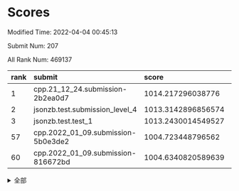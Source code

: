 # Scores

Modified Time: 2022-04-04 00:45:13

Submit Num: 207

All Rank Num: 469137

| rank |               submit               |       score        |       sigma        | pk_num |
| :--- | :--------------------------------- | :----------------- | :----------------- | :----- |
| 1    | cpp.21_12_24.submission-2b2ea0d7   | 1014.217296038776  | 0.8207443092979381 | 9068   |
| 2    | jsonzb.test.submission_level_4     | 1013.3142896856574 | 0.8097633097992467 | 9063   |
| 3    | jsonzb.test.test_1                 | 1013.2430014549527 | 0.8135800070871544 | 9064   |
| 57   | cpp.2022_01_09.submission-5b0e3de2 | 1004.723448796562  | 0.7242129399169936 | 9066   |
| 60   | cpp.2022_01_09.submission-816672bd | 1004.6340820589639 | 0.7176837799909114 | 9069   |


<details>
<summary>全部</summary>

| rank |                 submit                 |       score        |       sigma        | pk_num |
| :--- | :------------------------------------- | :----------------- | :----------------- | :----- |
| 1    | cpp.21_12_24.submission-2b2ea0d7       | 1014.217296038776  | 0.8207443092979381 | 9068   |
| 2    | jsonzb.test.submission_level_4         | 1013.3142896856574 | 0.8097633097992467 | 9063   |
| 3    | jsonzb.test.test_1                     | 1013.2430014549527 | 0.8135800070871544 | 9064   |
| 4    | gobigger.level_3.submission_level_3_26 | 1012.8690795715845 | 0.7862138891549165 | 9063   |
| 5    | gobigger.level_3.submission_level_3_32 | 1011.4788873435648 | 0.8077245410305134 | 9067   |
| 6    | gobigger.level_3.submission_level_3_0  | 1011.3666487452746 | 0.7750817274199828 | 9065   |
| 7    | gobigger.level_3.submission_level_3_17 | 1011.2664936151873 | 0.7598799266868909 | 9066   |
| 8    | gobigger.level_3.submission_level_3_37 | 1011.1902389143743 | 0.7731863790143763 | 9064   |
| 9    | gobigger.level_3.submission_level_3_43 | 1011.0922382100939 | 0.7588808125899219 | 9061   |
| 10   | gobigger.level_3.submission_level_3_24 | 1010.9038862141136 | 0.7657862287107232 | 9067   |
| 11   | gobigger.level_3.submission_level_3_11 | 1010.820002326647  | 0.7821176596482433 | 9064   |
| 12   | gobigger.level_3.submission_level_3_45 | 1010.8093914627004 | 0.7772777616265572 | 9068   |
| 13   | gobigger.level_3.submission_level_3_31 | 1010.7523299212451 | 0.7520343061628508 | 9060   |
| 14   | gobigger.level_3.submission_level_3_33 | 1010.5881271628971 | 0.7743996375336771 | 9062   |
| 15   | gobigger.level_3.submission_level_3_16 | 1010.5573678451011 | 0.7553213140653073 | 9060   |
| 16   | gobigger.level_3.submission_level_3_23 | 1010.4765712194071 | 0.7609645729287353 | 9070   |
| 17   | gobigger.level_3.submission_level_3_6  | 1010.4558352230541 | 0.7675910173259842 | 9064   |
| 18   | gobigger.level_3.submission_level_3_22 | 1010.368012368669  | 0.7485363778111165 | 9069   |
| 19   | gobigger.level_3.submission_level_3_8  | 1010.3616307645874 | 0.7814887574972554 | 9068   |
| 20   | gobigger.level_3.submission_level_3_40 | 1010.3122434866555 | 0.734919333782891  | 9066   |
| 21   | gobigger.level_3.submission_level_3_48 | 1010.2843729482412 | 0.7787850334966864 | 9065   |
| 22   | gobigger.level_3.submission_level_3_1  | 1010.2634106970639 | 0.7562960022669579 | 9067   |
| 23   | gobigger.level_3.submission_level_3_21 | 1010.2242555625677 | 0.7520145614284975 | 9068   |
| 24   | gobigger.level_3.submission_level_3_49 | 1010.2090565783437 | 0.7451171096739976 | 9068   |
| 25   | gobigger.level_3.submission_level_3_15 | 1010.1592751452376 | 0.7491959325868006 | 9065   |
| 26   | gobigger.level_3.submission_level_3_27 | 1010.0486898908514 | 0.7501989064494188 | 9069   |
| 27   | gobigger.level_3.submission_level_3_25 | 1010.0232396249477 | 0.7418405997644902 | 9061   |
| 28   | gobigger.level_3.submission_level_3_46 | 1009.8823244906613 | 0.7606242257062145 | 9067   |
| 29   | gobigger.level_3.submission_level_3_18 | 1009.8254421276146 | 0.7638236556674651 | 9066   |
| 30   | gobigger.level_3.submission_level_3_35 | 1009.6820725854454 | 0.7726223464057429 | 9064   |
| 31   | gobigger.level_3.submission_level_3_38 | 1009.6520332943755 | 0.7457962081969193 | 9066   |
| 32   | gobigger.level_3.submission_level_3_5  | 1009.639468917638  | 0.763528691382839  | 9068   |
| 33   | gobigger.level_3.submission_level_3_42 | 1009.6148046277093 | 0.7663726713142919 | 9068   |
| 34   | gobigger.level_3.submission_level_3_41 | 1009.5513377657167 | 0.7616203217605059 | 9070   |
| 35   | gobigger.level_3.submission_level_3_28 | 1009.5391712879496 | 0.7385079993817671 | 9068   |
| 36   | gobigger.level_3.submission_level_3_10 | 1009.5338783176543 | 0.7493056407347458 | 9062   |
| 37   | gobigger.level_3.submission_level_3_20 | 1009.4804739332551 | 0.7675358432423468 | 9065   |
| 38   | gobigger.level_3.submission_level_3_13 | 1009.4465685293804 | 0.7859304822749431 | 9067   |
| 39   | gobigger.level_3.submission_level_3_44 | 1009.4320893702804 | 0.7431309591969223 | 9068   |
| 40   | gobigger.level_3.submission_level_3_4  | 1009.4238237026232 | 0.7363378563435922 | 9066   |
| 41   | gobigger.level_3.submission_level_3_12 | 1009.4059317746878 | 0.7553011061604938 | 9068   |
| 42   | gobigger.level_3.submission_level_3_7  | 1009.3879132602639 | 0.7459748622491611 | 9066   |
| 43   | gobigger.level_3.submission_level_3_14 | 1009.2750179105365 | 0.7341694561447513 | 9068   |
| 44   | gobigger.level_3.submission_level_3_3  | 1009.270937040343  | 0.7630701202007959 | 9067   |
| 45   | gobigger.level_3.submission_level_3_47 | 1009.2597953969209 | 0.752547950591978  | 9069   |
| 46   | gobigger.level_3.submission_level_3_34 | 1009.1303006994087 | 0.7318945372019472 | 9070   |
| 47   | gobigger.level_3.submission_level_3_2  | 1009.0770352367723 | 0.760944981296791  | 9062   |
| 48   | gobigger.level_3.submission_level_3_36 | 1008.9746668201019 | 0.7479019071220289 | 9070   |
| 49   | gobigger.level_3.submission_level_3_19 | 1008.8388131602528 | 0.7490588575378805 | 9068   |
| 50   | gobigger.level_3.submission_level_3_39 | 1008.7688974183462 | 0.7561106725716991 | 9063   |
| 51   | gobigger.level_3.submission_level_3_30 | 1008.685072324924  | 0.7550225672203232 | 9070   |
| 52   | gobigger.level_3.submission_level_3_9  | 1008.6300043910638 | 0.7266009829711947 | 9068   |
| 53   | gobigger.level_3.submission_level_3_29 | 1008.0859985527446 | 0.7509881491980619 | 9069   |
| 54   | gobigger.level_1.submission_level_1_13 | 1005.0869106855182 | 0.7238926940022195 | 9067   |
| 55   | gobigger.level_1.submission_level_1_47 | 1004.9194165511348 | 0.7120418995593207 | 9070   |
| 56   | gobigger.level_1.submission_level_1_29 | 1004.7290359776791 | 0.7274423848226031 | 9072   |
| 57   | cpp.2022_01_09.submission-5b0e3de2     | 1004.723448796562  | 0.7242129399169936 | 9066   |
| 58   | gobigger.level_1.submission_level_1_24 | 1004.6944226810539 | 0.7299580821616832 | 9066   |
| 59   | gobigger.level_1.submission_level_1_34 | 1004.6606367169708 | 0.7110930804133581 | 9071   |
| 60   | cpp.2022_01_09.submission-816672bd     | 1004.6340820589639 | 0.7176837799909114 | 9069   |
| 61   | gobigger.level_1.submission_level_1_32 | 1004.509942083052  | 0.725209704362526  | 9065   |
| 62   | gobigger.level_1.submission_level_1_2  | 1004.4008078896372 | 0.7104903925825024 | 9066   |
| 63   | gobigger.level_1.submission_level_1_41 | 1004.347143917533  | 0.7163068981639743 | 9061   |
| 64   | gobigger.level_1.submission_level_1_42 | 1004.2740918512765 | 0.7130978822803488 | 9063   |
| 65   | gobigger.level_1.submission_level_1_6  | 1004.2662771750712 | 0.7061200929837848 | 9063   |
| 66   | gobigger.level_1.submission_level_1_26 | 1004.2098590756991 | 0.720425066826378  | 9064   |
| 67   | gobigger.level_1.submission_level_1_39 | 1004.1637434757406 | 0.7205746531241013 | 9064   |
| 68   | gobigger.level_1.submission_level_1_43 | 1004.0914937590185 | 0.7109364280808684 | 9066   |
| 69   | gobigger.level_1.submission_level_1_15 | 1004.0609871095775 | 0.7264992267972749 | 9068   |
| 70   | gobigger.level_1.submission_level_1_27 | 1004.0205818680411 | 0.7156215013530566 | 9068   |
| 71   | gobigger.level_1.submission_level_1_38 | 1003.9298739228358 | 0.7153135250650766 | 9069   |
| 72   | gobigger.level_1.submission_level_1_12 | 1003.8580365198136 | 0.7117507631342417 | 9065   |
| 73   | gobigger.level_1.submission_level_1_40 | 1003.8573049113285 | 0.7186793767909712 | 9062   |
| 74   | gobigger.level_1.submission_level_1_21 | 1003.8377527824052 | 0.7083442894254954 | 9063   |
| 75   | gobigger.level_1.submission_level_1_44 | 1003.8330939637176 | 0.7303345861844223 | 9066   |
| 76   | gobigger.level_1.submission_level_1_31 | 1003.6507112890586 | 0.7109598171086843 | 9067   |
| 77   | gobigger.level_1.submission_level_1_49 | 1003.6335953654893 | 0.7184137049721211 | 9062   |
| 78   | gobigger.level_1.submission_level_1_37 | 1003.5227585430291 | 0.7175198737077728 | 9072   |
| 79   | gobigger.level_1.submission_level_1_35 | 1003.463999722979  | 0.7182958584547018 | 9067   |
| 80   | gobigger.level_1.submission_level_1_10 | 1003.3836260263787 | 0.7120294083162855 | 9061   |
| 81   | gobigger.level_1.submission_level_1_46 | 1003.366510607564  | 0.711870606488011  | 9066   |
| 82   | gobigger.level_1.submission_level_1_14 | 1003.3468357346256 | 0.711430645803412  | 9065   |
| 83   | gobigger.level_1.submission_level_1_17 | 1003.3466518745341 | 0.712254440415975  | 9065   |
| 84   | gobigger.level_1.submission_level_1_30 | 1003.2302078112796 | 0.7227482326247942 | 9068   |
| 85   | gobigger.level_1.submission_level_1_33 | 1003.205930259736  | 0.7127443489473342 | 9063   |
| 86   | gobigger.level_1.submission_level_1_28 | 1003.1559815363795 | 0.7179215051038403 | 9067   |
| 87   | gobigger.level_1.submission_level_1_11 | 1003.1241168701426 | 0.7114953376352733 | 9064   |
| 88   | gobigger.level_1.submission_level_1_25 | 1003.0902566182806 | 0.7116164038461038 | 9069   |
| 89   | gobigger.level_1.submission_level_1_5  | 1002.957551531381  | 0.7045233908823734 | 9069   |
| 90   | gobigger.level_1.submission_level_1_20 | 1002.9074815698988 | 0.7215589260395575 | 9064   |
| 91   | gobigger.level_1.submission_level_1_3  | 1002.7916194100088 | 0.7043535138218345 | 9064   |
| 92   | gobigger.level_1.submission_level_1_1  | 1002.7634708041177 | 0.7209208221085955 | 9069   |
| 93   | gobigger.level_1.submission_level_1_48 | 1002.734522904171  | 0.7152985076778412 | 9069   |
| 94   | gobigger.level_1.submission_level_1_7  | 1002.7085365816473 | 0.7064997781101915 | 9070   |
| 95   | gobigger.level_1.submission_level_1_36 | 1002.7001506759916 | 0.7021593310584293 | 9066   |
| 96   | gobigger.level_1.submission_level_1_0  | 1002.6942515324565 | 0.7147001663396384 | 9068   |
| 97   | gobigger.level_1.submission_level_1_22 | 1002.673937028239  | 0.7123986977454894 | 9067   |
| 98   | gobigger.level_1.submission_level_1_45 | 1002.6582502167694 | 0.7227912751539144 | 9069   |
| 99   | gobigger.level_1.submission_level_1_8  | 1002.6250026695806 | 0.7204990145665378 | 9062   |
| 100  | gobigger.level_1.submission_level_1_19 | 1002.6001779667307 | 0.7145992374456674 | 9065   |
| 101  | gobigger.level_1.submission_level_1_4  | 1002.4461913551237 | 0.7023247881990058 | 9062   |
| 102  | gobigger.level_1.submission_level_1_9  | 1001.9835934870401 | 0.7087028950859041 | 9065   |
| 103  | gobigger.level_1.submission_level_1_23 | 1001.7528554375418 | 0.6991726444228283 | 9062   |
| 104  | gobigger.level_1.submission_level_1_18 | 1001.3415146033664 | 0.7134335242650334 | 9065   |
| 105  | gobigger.level_1.submission_level_1_16 | 1001.3321612036601 | 0.7119532170493711 | 9067   |
| 106  | gobigger.random.submission_random_12   | 997.4941827933002  | 0.706306532479715  | 9067   |
| 107  | gobigger.random.submission_random_7    | 997.3622879773438  | 0.7162164505401976 | 9066   |
| 108  | gobigger.random.submission_random_31   | 997.2675368704661  | 0.7091345126555847 | 9063   |
| 109  | gobigger.random.submission_random_13   | 997.2325933207061  | 0.7048447209742509 | 9067   |
| 110  | gobigger.random.submission_random_14   | 997.1924148116485  | 0.7092701913927321 | 9066   |
| 111  | gobigger.random.submission_random_10   | 997.111337117218   | 0.7117596447838223 | 9058   |
| 112  | gobigger.random.submission_random_5    | 997.0881185995067  | 0.7069801610287978 | 9060   |
| 113  | gobigger.random.submission_random_24   | 996.771186706179   | 0.7254504037185058 | 9067   |
| 114  | gobigger.random.submission_random_3    | 996.7553232140862  | 0.7193772998273289 | 9067   |
| 115  | gobigger.random.submission_random_49   | 996.6705980733958  | 0.7210295763933223 | 9066   |
| 116  | gobigger.random.submission_random_27   | 996.6315332624278  | 0.7191281656308195 | 9064   |
| 117  | gobigger.random.submission_random_9    | 996.6084853971482  | 0.6963943995936506 | 9068   |
| 118  | gobigger.random.submission_random_46   | 996.4620158357588  | 0.7100583638190188 | 9062   |
| 119  | gobigger.random.submission_random_26   | 996.4074058462176  | 0.7034571567744639 | 9065   |
| 120  | gobigger.random.submission_random_48   | 996.3206190621756  | 0.6974476266470657 | 9061   |
| 121  | gobigger.random.submission_random_36   | 996.301381970489   | 0.7322729345289131 | 9064   |
| 122  | gobigger.random.submission_random_6    | 996.2230632810135  | 0.7155988798133288 | 9063   |
| 123  | gobigger.random.submission_random_28   | 996.1861243046171  | 0.723978789399198  | 9066   |
| 124  | gobigger.random.submission_random_47   | 996.173255004658   | 0.7249930454646892 | 9070   |
| 125  | gobigger.random.submission_random_22   | 996.1564437512565  | 0.710621919822958  | 9061   |
| 126  | gobigger.random.submission_random_11   | 996.124678232905   | 0.7055576567563467 | 9061   |
| 127  | gobigger.random.submission_random_30   | 996.1124718951999  | 0.7005846262897273 | 9064   |
| 128  | gobigger.random.submission_random_32   | 996.1044318175858  | 0.7056554061852229 | 9066   |
| 129  | gobigger.random.submission_random_0    | 996.0421721442488  | 0.7274487064613211 | 9069   |
| 130  | gobigger.random.submission_random_18   | 996.0371585651859  | 0.7198180253293499 | 9059   |
| 131  | gobigger.random.submission_random_16   | 996.0068875737702  | 0.726046691006066  | 9065   |
| 132  | gobigger.random.submission_random_33   | 995.8870004182833  | 0.7132916363385846 | 9067   |
| 133  | gobigger.random.submission_random_34   | 995.8423433498356  | 0.7095277671397374 | 9072   |
| 134  | gobigger.random.submission_random_45   | 995.8381429201446  | 0.7129112294330849 | 9064   |
| 135  | gobigger.random.submission_random_4    | 995.8351543642362  | 0.7082688121957926 | 9065   |
| 136  | gobigger.random.submission_random_8    | 995.8257160506458  | 0.7232828329078176 | 9060   |
| 137  | gobigger.random.submission_random_2    | 995.8009703755573  | 0.711052761581003  | 9067   |
| 138  | gobigger.random.submission_random_42   | 995.7941098933018  | 0.7273547488133596 | 9065   |
| 139  | gobigger.random.submission_random_15   | 995.7162089693113  | 0.7145915537487746 | 9064   |
| 140  | gobigger.random.submission_random_41   | 995.6660989604849  | 0.706083854645923  | 9068   |
| 141  | gobigger.random.submission_random_17   | 995.6240711920374  | 0.7218997426532053 | 9065   |
| 142  | gobigger.random.submission_random_1    | 995.5696932449882  | 0.7081629185062653 | 9061   |
| 143  | gobigger.random.submission_random_23   | 995.4831009431718  | 0.7238635394837325 | 9071   |
| 144  | gobigger.random.submission_random_29   | 995.2585143321475  | 0.725836013826768  | 9064   |
| 145  | gobigger.random.submission_random_43   | 995.2050167504701  | 0.7140885473251589 | 9068   |
| 146  | gobigger.random.submission_random_20   | 995.193071400612   | 0.7310046301220874 | 9063   |
| 147  | gobigger.random.submission_random_44   | 995.1617692049663  | 0.719693673006146  | 9061   |
| 148  | gobigger.random.submission_random_37   | 995.0834331167633  | 0.7196299613596283 | 9062   |
| 149  | gobigger.random.submission_random_38   | 995.0460647707497  | 0.7124117388594564 | 9064   |
| 150  | gobigger.random.submission_random_39   | 994.9993309281682  | 0.7241325884152771 | 9058   |
| 151  | gobigger.random.submission_random_19   | 994.9655764504457  | 0.7260701586314108 | 9060   |
| 152  | gobigger.random.submission_random_35   | 994.9615924791258  | 0.7198385948077692 | 9063   |
| 153  | gobigger.random.submission_random_25   | 994.7314073522911  | 0.7362605137845295 | 9066   |
| 154  | gobigger.random.submission_random_40   | 994.5651276354005  | 0.713703751222454  | 9067   |
| 155  | gobigger.random.submission_random_21   | 994.0764464709595  | 0.721959243721539  | 9066   |
| 156  | gobigger.level_2.submission_level_2_42 | 993.7368629122245  | 0.7269542792909812 | 9071   |
| 157  | gobigger.level_2.submission_level_2_25 | 993.6181041100193  | 0.723145490246076  | 9064   |
| 158  | gobigger.level_2.submission_level_2_26 | 993.4381243088347  | 0.7508934251866469 | 9063   |
| 159  | gobigger.level_2.submission_level_2_40 | 993.3521509302035  | 0.7352201092098185 | 9070   |
| 160  | gobigger.level_2.submission_level_2_20 | 993.2943120013801  | 0.7354299116400008 | 9058   |
| 161  | gobigger.level_2.submission_level_2_22 | 993.2465049184169  | 0.7426927304264821 | 9064   |
| 162  | gobigger.level_2.submission_level_2_49 | 993.0991507638937  | 0.7454902230887032 | 9063   |
| 163  | gobigger.level_2.submission_level_2_5  | 993.0502929246262  | 0.7448687121258241 | 9067   |
| 164  | gobigger.level_2.submission_level_2_12 | 992.9237404554607  | 0.7527229890472751 | 9069   |
| 165  | gobigger.level_2.submission_level_2_43 | 992.8483712595983  | 0.7462149144292918 | 9066   |
| 166  | gobigger.level_2.submission_level_2_4  | 992.7506317268924  | 0.74134290754349   | 9065   |
| 167  | gobigger.level_2.submission_level_2_30 | 992.7307425034176  | 0.7480463216007684 | 9065   |
| 168  | gobigger.level_2.submission_level_2_2  | 992.6542034763404  | 0.7369218764074832 | 9069   |
| 169  | gobigger.level_2.submission_level_2_47 | 992.6156280548881  | 0.7355404087640985 | 9067   |
| 170  | gobigger.level_2.submission_level_2_21 | 992.613843105933   | 0.7418526088370275 | 9069   |
| 171  | gobigger.level_2.submission_level_2_0  | 992.5155184098164  | 0.7376694849567634 | 9065   |
| 172  | gobigger.level_2.submission_level_2_19 | 992.4238765795744  | 0.7470581449668529 | 9063   |
| 173  | gobigger.level_2.submission_level_2_13 | 992.39997590854    | 0.7451877803128699 | 9066   |
| 174  | gobigger.level_2.submission_level_2_23 | 992.3870851672548  | 0.7343344579513399 | 9062   |
| 175  | gobigger.level_2.submission_level_2_17 | 992.219546851577   | 0.7499225987378515 | 9064   |
| 176  | gobigger.level_2.submission_level_2_31 | 992.1848183323578  | 0.7438817940177922 | 9068   |
| 177  | gobigger.level_2.submission_level_2_41 | 992.1767847529871  | 0.7289790677065654 | 9072   |
| 178  | gobigger.level_2.submission_level_2_46 | 992.0971435258941  | 0.7760877533832021 | 9069   |
| 179  | gobigger.level_2.submission_level_2_9  | 992.085332577249   | 0.759743912084868  | 9061   |
| 180  | gobigger.level_2.submission_level_2_35 | 992.0852058694662  | 0.7315949504863288 | 9064   |
| 181  | gobigger.level_2.submission_level_2_45 | 992.070074948646   | 0.7548005919569288 | 9062   |
| 182  | gobigger.level_2.submission_level_2_48 | 992.0527755764663  | 0.7392007169958454 | 9064   |
| 183  | gobigger.level_2.submission_level_2_38 | 992.0484743969431  | 0.7511427230842823 | 9064   |
| 184  | gobigger.level_2.submission_level_2_27 | 992.0280145543463  | 0.7378401626532762 | 9062   |
| 185  | gobigger.level_2.submission_level_2_1  | 991.9124275275029  | 0.7586612284771911 | 9073   |
| 186  | gobigger.level_2.submission_level_2_16 | 991.9104371451699  | 0.7462428432655756 | 9064   |
| 187  | gobigger.level_2.submission_level_2_10 | 991.8512932598991  | 0.7427552987554641 | 9066   |
| 188  | gobigger.level_2.submission_level_2_32 | 991.7093305693244  | 0.7465904342923813 | 9068   |
| 189  | gobigger.level_2.submission_level_2_18 | 991.6811851602355  | 0.7574370980794405 | 9066   |
| 190  | gobigger.level_2.submission_level_2_15 | 991.6444815748354  | 0.7590793232133332 | 9065   |
| 191  | gobigger.level_2.submission_level_2_8  | 991.4689343890109  | 0.749355632097088  | 9060   |
| 192  | gobigger.level_2.submission_level_2_44 | 991.3560962920338  | 0.7573143220434739 | 9062   |
| 193  | gobigger.level_2.submission_level_2_39 | 991.3139160648407  | 0.7489233526284002 | 9065   |
| 194  | gobigger.level_2.submission_level_2_28 | 991.2769361021642  | 0.7727877763011086 | 9067   |
| 195  | gobigger.level_2.submission_level_2_29 | 991.2449316057609  | 0.7542352056951851 | 9058   |
| 196  | gobigger.level_2.submission_level_2_6  | 991.1574561257065  | 0.763693599850485  | 9064   |
| 197  | gobigger.level_2.submission_level_2_33 | 991.1249598866278  | 0.7431029896883944 | 9065   |
| 198  | gobigger.level_2.submission_level_2_24 | 991.106751852321   | 0.7575834659808356 | 9062   |
| 199  | gobigger.level_2.submission_level_2_34 | 990.9602406965     | 0.7464070198836713 | 9065   |
| 200  | gobigger.level_2.submission_level_2_3  | 990.9121689297674  | 0.7413720720061646 | 9064   |
| 201  | gobigger.level_2.submission_level_2_37 | 990.7658928282838  | 0.7573096092525033 | 9070   |
| 202  | gobigger.level_2.submission_level_2_7  | 990.7518240816004  | 0.7645118909260453 | 9065   |
| 203  | gobigger.level_2.submission_level_2_14 | 990.7025159874502  | 0.752898401964335  | 9063   |
| 204  | gobigger.level_2.submission_level_2_36 | 990.6992819997813  | 0.7608104083458598 | 9064   |
| 205  | gobigger.level_2.submission_level_2_11 | 990.1128626127638  | 0.7679165072267397 | 9065   |
| 206  | gobigger.none.submission_none_1        | 979.25499854632    | 1.2821443266316441 | 9063   |
| 207  | gobigger.none.submission_none_0        | 976.0646014886894  | 1.3998464507188513 | 9067   |

</details>